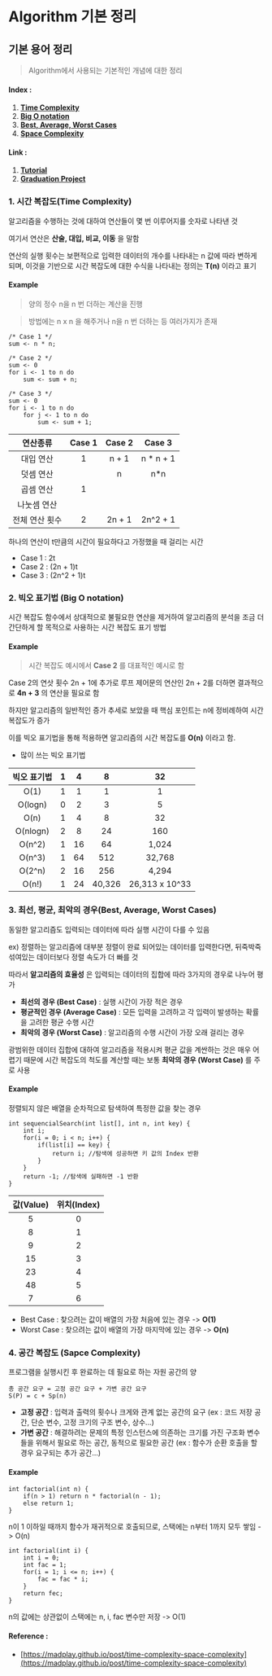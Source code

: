 Algorithm 기본 정리
====================

## 기본 용어 정리

> Algorithm에서 사용되는 기본적인 개념에 대한 정리


#### Index :
1. [__Time Complexity__](#i1)
2. [__Big O notation__](#i2)
3. [__Best, Average, Worst Cases__](#i3)
4. [__Space Complexity__](#i4)

#### Link :
1. [__Tutorial__](./example2/README.md)
2. [__Graduation Project__](./graduation/README.md)

### 1. 시간 복잡도(Time Complexity) <a name="i1"/>

알고리즘을 수행하는 것에 대하여 연산들이 몇 번 이루어지를 숫자로 나타낸 것

여기서 연산은 **산술, 대입, 비교, 이동** 을 말함

연산의 실행 횟수는 보편적으로 입력한 데이터의 개수를 나타내는 n 값에 따라 변하게 되며, 이것을 기반으로 시간 복잡도에 대한 수식을 나타내는 정의는 **T(n)** 이라고 표기

#### Example

> 양의 정수 n을 n 번 더하는 계산을 진행

> 방법에는 n x n 을 해주거나 n을 n 번 더하는 등 여러가지가 존재


```
/* Case 1 */
sum <- n * n;

/* Case 2 */
sum <- 0
for i <- 1 to n do
	sum <- sum + n;

/* Case 3 */
sum <- 0
for i <- 1 to n do
	for j <- 1 to n do
		sum <- sum + 1;
```

|연산종류|Case 1|Case 2|Case 3|
|:-------:|:------:|:------:|:------:|
|대입 연산|1|n + 1|n * n + 1|
|덧셈 연산| |n|n*n|
|곱셈 연산|1| | |
|나눗셈 연산| | | |
|전체 연산 횟수|2|2n + 1|2n^2 + 1|

하나의 연산이 t만큼의 시간이 필요하다고 가정했을 때 걸리는 시간

- Case 1 : 2t
- Case 2 : (2n + 1)t
- Case 3 : (2n^2 + 1)t


### 2. 빅오 표기법 (Big O notation) <a name="i2"/>

시간 복잡도 함수에서 상대적으로 불필요한 연산을 제거하여 알고리즘의 분석을 조금 더 간단하게 할 목적으로 사용하는 시간 복잡도 표기 방법

#### Example

> 시간 복잡도 예시에서 **Case 2** 를 대표적인 예시로 함

Case 2의 연삿 횟수 2n + 1에 추가로 루프 제어문의 연산인 2n + 2를 더하면 결과적으로 **4n + 3** 의 연산을 필요로 함

하지만 알고리즘의 일반적인 증가 추세로 보았을 때 핵심 포인트는 n에 정비례하여 시간 복잡도가 증가

이를 빅오 표기법을 통해 적용하면 알고리즘의 시간 복잡도를 **O(n)** 이라고 함. 

- 많이 쓰는 빅오 표기법

|빅오 표기법|1|4|8|32|
|:----:|:-----:|:-----:|:----:|:-----:|
|O(1)|1|1|1|1|
|O(logn)|0|2|3|5|
|O(n)|1|4|8|32|
|O(nlogn)|2|8|24|160|
|O(n^2)|1|16|64|1,024|
|O(n^3)|1|64|512|32,768|
|O(2^n)|2|16|256|4,294|
|O(n!)|1|24|40,326|26,313 x 10^33|

### 3. 최선, 평균, 최악의 경우(Best, Average, Worst Cases) <a name = "i3"/>

동일한 알고리즘도 입력되는 데이터에 따라 실행 시간이 다를 수 있음

ex) 정렬하는 알고리즘에 대부분 정렬이 완료 되어있는 데이터를 입력한다면, 뒤죽박죽 섞여있는 데이터보다 정렬 속도가 더 빠를 것

따라서 **알고리즘의 효율성** 은 입력되는 데이터의 집합에 따라 3가지의 경우로 나누어 평가

- **최선의 경우 (Best Case)** : 실행 시간이 가장 적은 경우
- **평균적인 경우 (Average Case)** : 모든 입력을 고려하고 각 입력이 발생하는 확률을 고려한 평균 수행 시간
- **최악의 경우 (Worst Case)** : 알고리즘의 수행 시간이 가장 오래 걸리는 경우

광범위한 데이터 집합에 대하여 알고리즘을 적용시켜 평균 값을 계싼하는 것은 매우 어렵기 때문에 시간 복잡도의 척도를 계산할 때는 보통 **최악의 경우 (Worst Case)** 를 주로 사용

#### Example

정렬되지 않은 배열을 순차적으로 탐색하여 특정한 값을 찾는 경우

```
int sequencialSearch(int list[], int n, int key) {
	int i;
	for(i = 0; i < n; i++) {
		if(list[i] == key) {
			return i; //탐색에 성공하면 키 값의 Index 반환
		}
	}
	return -1; //탐색에 실패하면 -1 반환
}
```

|값(Value)|위치(Index)|
|:-----:|:-----:|
|5|0|
|8|1|
|9|2|
|15|3|
|23|4|
|48|5|
|7|6|

- Best Case : 찾으려는 값이 배열의 가장 처음에 있는 경우 -> **O(1)**
- Worst Case : 찾으려는 값이 배열의 가장 마지막에 있는 경우 -> **O(n)**

### 4. 공간 복잡도 (Sapce Complexity) <a name = "i4"/>

프로그램을 실행시킨 후 완료하는 데 필요로 하는 자원 공간의 양

```
총 공간 요구 = 고정 공간 요구 + 가변 공간 요구
S(P) = c + Sp(n)
```

- **고정 공간** : 입력과 출력의 횟수나 크게와 관계 없는 공간의 요구 (ex : 코드 저장 공간, 단순 변수, 고정 크기의 구조 변수, 상수...)
- **가변 공간** : 해결하려는 문제의 특정 인스턴스에 의존하는 크기를 가진 구조화 변수들을 위해서 필요로 하는 공간, 동적으로 필요한 공간 (ex : 함수가 순환 호출을 할 경우 요구되는 추가 공간...)

#### Example

```
int factorial(int n) {
	if(n > 1) return n * factorial(n - 1);
	else return 1;
}
```

n이 1 이하일 때까지 함수가 재귀적으로 호출되므로, 스택에는 n부터 1까지 모두 쌓임 -> O(n)

```
int factorial(int i) {
	int i = 0;
	int fac = 1;
	for(i = 1; i <= n; i++) {
		fac = fac * i;
	}
	return fec;
}
```

n의 값에는 상관없이 스택에는 n, i, fac 변수만 저장 -> O(1)

#### Reference :

- [https://madplay.github.io/post/time-complexity-space-complexity](https://madplay.github.io/post/time-complexity-space-complexity)
